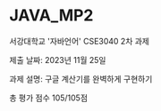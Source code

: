 # JAVA_MP2
서강대학교 '자바언어' CSE3040 2차 과제

제출 날짜: 2023년 11월 25일

과제 설명: 구글 계산기를 완벽하게 구현하기

총 평가 점수 105/105점
